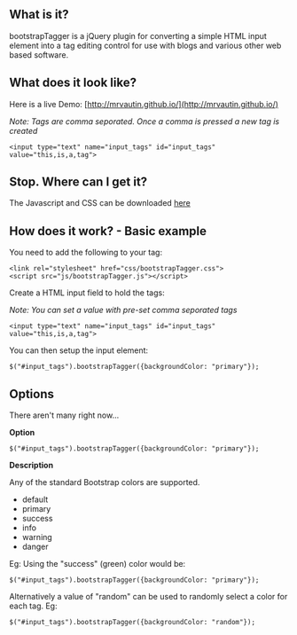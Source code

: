 ## What is it?

bootstrapTagger is a jQuery plugin for converting a simple HTML input element into a tag editing control for use with blogs and various other web based software.

## What does it look like?

Here is a live Demo: [http://mrvautin.github.io/](http://mrvautin.github.io/)

*Note: Tags are comma seporated. Once a comma is pressed a new tag is created*

    <input type="text" name="input_tags" id="input_tags" value="this,is,a,tag">

## Stop. Where can I get it?

The Javascript and CSS can be downloaded [here](https://github.com/mrvautin/bootstrapTagger/archive/master.zip)

## How does it work? - Basic example

You need to add the following to your <head> tag:

    <link rel="stylesheet" href="css/bootstrapTagger.css">
    <script src="js/bootstrapTagger.js"></script>

Create a HTML input field to hold the tags:

*Note: You can set a value with pre-set comma seporated tags*

    <input type="text" name="input_tags" id="input_tags" value="this,is,a,tag">

You can then setup the input element:

    $("#input_tags").bootstrapTagger({backgroundColor: "primary"});
    
## Options

There aren't many right now...

**Option**

    $("#input_tags").bootstrapTagger({backgroundColor: "primary"});

**Description**

Any of the standard Bootstrap colors are supported.

* default
* primary
* success
* info
* warning
* danger

Eg: Using the "success" (green) color would be:

    $("#input_tags").bootstrapTagger({backgroundColor: "primary"});
    
Alternatively a value of "random" can be used to randomly select a color for each tag. Eg:

    $("#input_tags").bootstrapTagger({backgroundColor: "random"});